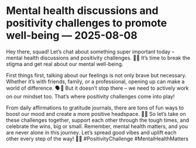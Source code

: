 # Mental health discussions and positivity challenges to promote well-being — 2025-08-08

Hey there, squad! Let’s chat about something super important today – mental health discussions and positivity challenges. 💭✨ It’s time to break the stigma and get real about our mental well-being.

First things first, talking about our feelings is not only brave but necessary. Whether it’s with friends, family, or a professional, opening up can make a world of difference. 🗣️🌟 But it doesn’t stop there – we need to actively work on our mindset too. That’s where positivity challenges come into play!

From daily affirmations to gratitude journals, there are tons of fun ways to boost our mood and create a more positive headspace. 🌈💕 So let’s take on these challenges together, support each other through the tough times, and celebrate the wins, big or small. Remember, mental health matters, and you are never alone in this journey. Let’s spread good vibes and uplift each other every step of the way! 🌟💖 #PositivityChallenge #MentalHealthMatters